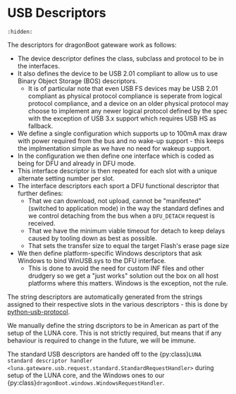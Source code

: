 USB Descriptors
===============

```{toctree}
:hidden:
```

The descriptors for dragonBoot gateware work as follows:

* The device descriptor defines the class, subclass and protocol to be in the interfaces.
* It also defines the device to be USB 2.01 compliant to allow us to use Binary Object Storage (BOS) descriptors.
  * It is of particular note that even USB FS devices may be USB 2.01 compliant as physical protocol compliance is
    seperate from logical protocol compliance, and a device on an older physical protocol may choose to implement
    any newer logical protocol defined by the spec with the exception of USB 3.x support which requires USB HS as
    fallback.
* We define a single configuration which supports up to 100mA max draw with power required from the bus and no
  wake-up support - this keeps the implmentation simple as we have no need for wakeup support.
* In the configuration we then define one interface which is coded as being for DFU and already in DFU mode.
* This interface descriptor is then repeated for each slot with a unique alternate setting number per slot.
* The interface descriptors each sport a DFU functional descriptor that further defines:
  * That we can download, not upload, cannot be "manifested" (switched to application mode) in the way the
    standard defines and we control detaching from the bus when a `DFU_DETACH` request is received.
  * That we have the minimum viable timeout for detach to keep delays caused by tooling down as best as possible.
  * That sets the transfer size to equal the target Flash's erase page size
* We then define platform-specific Windows descriptors that ask Windows to bind WinUSB.sys to the DFU interface.
  * This is done to avoid the need for custom INF files and other drudgery so we get a "just works" solution out
    the box on all host platforms where this matters. Windows is the exception, not the rule.

The string descriptors are automatically generated from the strings assigned to their respective slots in the
various descriptors - this is done by
[python-usb-protocol](https://github.com/shrine-maiden-heavy-industries/python-usb-protocol).

We manually define the string dscriptors to be in American as part of the setup of the LUNA core. This is not
strictly required, but means that if any behaviour is required to change in the future, we will be immune.

The standard USB descriptors are handed off to the
{py:class}`LUNA standard descriptor handler <luna.gateware.usb.request.standard.StandardRequestHandler>` during
setup of the LUNA core, and the Windows ones to our {py:class}`dragonBoot.windows.WindowsRequestHandler`.
